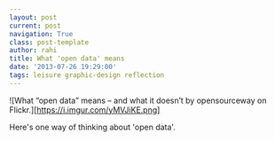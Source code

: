 ```yaml
---
layout: post
current: post
navigation: True
class: post-template
author: rahi
title: What 'open data' means
date: '2013-07-26 19:29:00'
tags: leisure graphic-design reflection
---
```


![What “open data” means – and what it doesn’t by opensourceway on Flickr.][https://i.imgur.com/yMVJiKE.png]

Here's one way of thinking about 'open data'. 
